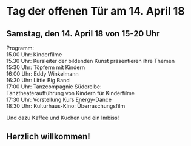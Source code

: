 # Tag der offenen Tür am 14. April 18

## Samstag, den 14. April 18 von 15-20 Uhr 

Programm:  
15.00 Uhr: Kinderfilme  
15.30 Uhr: Kursleiter der bildenden Kunst präsentieren ihre Themen  
15:30 Uhr: Töpferm mit Kindern  
16:00 Uhr: Eddy Winkelmann      
16:30 Uhr: Little Big Band     
17:00 Uhr: Tanzcompagnie Süderelbe:  
Tanztheateraufführung von Kindern für Kinderfilme  
17:30 Uhr: Vorstellung Kurs Energy-Dance  
18:30 Uhr: Kulturhaus-Kino: Überraschungsfilm  
    
Und dazu Kaffee und Kuchen und ein Imbiss!
  
## Herzlich willkommen!

